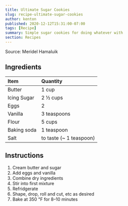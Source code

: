 ```yaml
---
title: Ultimate Sugar Cookies
slug: recipe-ultimate-sugar-cookies
author: kenton
published: 2020-12-12T15:31:00-07:00
tags: [Recipe]
summary: Simple sugar cookies for doing whatever with
section: Recipes
---
```


Source: Meridel Hamaluik

## Ingredients

| Item | Quantity |
|:-|:-|
| Butter | 1 cup |
| Icing Sugar | 2 ½ cups |
| Eggs | 2 |
| Vanilla | 3 teaspoons |
| Flour | 5 cups |
| Baking soda | 1 teaspoon |
| Salt | to taste (~ 1 teaspoon) |

## Instructions

1. Cream butter and sugar
2. Add eggs and vanilla
3. Combine dry ingredients
4. Stir into first mixture
5. Refridgerate
6. Shape, drop, roll and cut, etc as desired
7. Bake at 350 ℉ for 8–10 minutes


